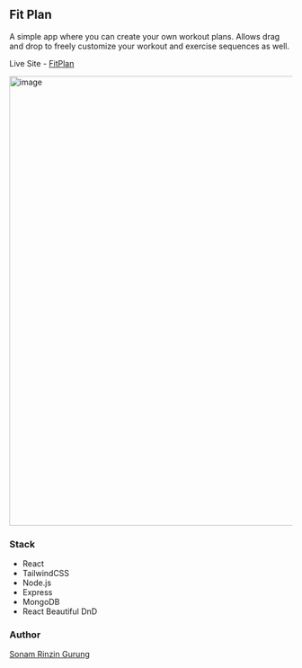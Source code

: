 ## Fit Plan

A simple app where you can create your own workout plans. Allows drag and drop to freely customize your workout and exercise sequences as well.

Live Site - [FitPlan](https://fitplan.onrender.com/)

<img width="800" alt="image" src="https://github.com/SonamRinzinGurung/Workout-Planner/assets/100353887/a585bbf7-c1b6-4f82-94a0-f55da22975d5">


### Stack

- React
- TailwindCSS
- Node.js
- Express
- MongoDB
- React Beautiful DnD

### Author

[Sonam Rinzin Gurung](https://github.com/SonamRinzinGurung)
